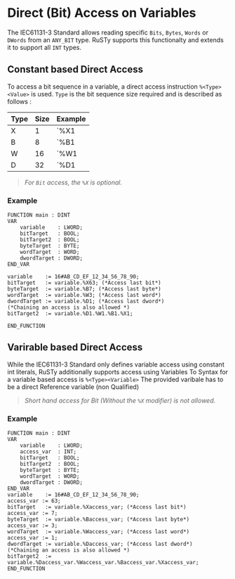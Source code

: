 # Direct (Bit) Access on Variables

The IEC61131-3 Standard allows reading specific `Bits`, `Bytes`, `Words` or `DWords` from an `ANY_BIT` type.
RuSTy supports this functionalty and extends it to support all `INT` types.

## Constant based Direct Access
To access a bit sequence in a variable, a direct access instruction `%<Type><Value>` is used.
`Type` is the bit sequence size required and is described as follows : 

| Type | Size | Example |
|----- |------|---------|
| X    | 1    | `%X1    |  
| B    | 8    | `%B1    |  
| W    | 16   | `%W1    |  
| D    | 32   | `%D1    |  

> _For `Bit` access, the `%X` is optional._

### Example 
```st
FUNCTION main : DINT
VAR 
    variable    : LWORD; 
    bitTarget   : BOOL;
    bitTarget2  : BOOL;
    byteTarget  : BYTE;
    wordTarget  : WORD;
    dwordTarget : DWORD;
END_VAR

variable    := 16#AB_CD_EF_12_34_56_78_90;
bitTarget   := variable.%X63; (*Access last bit*)
byteTarget  := variable.%B7; (*Access last byte*)
wordTarget  := variable.%W3; (*Access last word*)
dwordTarget := variable.%D1; (*Access last dword*)
(*Chaining an access is also allowed *)
bitTarget2  := variable.%D1.%W1.%B1.%X1;

END_FUNCTION
```

## Varirable based Direct Access

While the IEC61131-3 Standard only defines variable access using constant int literals, 
RuSTy additionally supports access using Variables
To Syntax for a variable based access is `%<Type><Variable>`
The provided varibale has to be a direct Reference variable (non Qualified)

> _Short hand access for Bit (Without the `%X` modifier) is not allowed._

### Example 
```st
FUNCTION main : DINT
VAR 
    variable    : LWORD; 
    access_var  : INT;
    bitTarget   : BOOL;
    bitTarget2  : BOOL;
    byteTarget  : BYTE;
    wordTarget  : WORD;
    dwordTarget : DWORD;
END_VAR
variable    := 16#AB_CD_EF_12_34_56_78_90;
access_var := 63;
bitTarget   := variable.%Xaccess_var; (*Access last bit*)
access_var := 7;
byteTarget  := variable.%Baccess_var; (*Access last byte*)
access_var := 3;
wordTarget  := variable.%Waccess_var; (*Access last word*)
access_var := 1;
dwordTarget := variable.%Daccess_var; (*Access last dword*)
(*Chaining an access is also allowed *)
bitTarget2  := variable.%Daccess_var.%Waccess_var.%Baccess_var.%Xaccess_var;
END_FUNCTION
```
